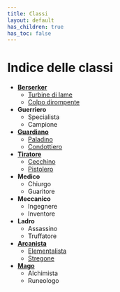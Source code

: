 ```yaml
---
title: Classi
layout: default
has_children: true
has_toc: false
---
```


# **Indice delle classi**

* [**Berserker**](./berserker/)
    - [Turbine di lame](./berserker/steel-storm)
    - [Colpo dirompente](./berserker/heavy-blade)
* **Guerriero**
    - Specialista
    - Campione
* [**Guardiano**](./guardian/)
    - [Paladino](./guardian/paladin)
    - [Condottiero](./guardian/commander)
* [**Tiratore**](./sharpshooter/)
    - [Cecchino](./sharpshooter/sniper.md)
    - [Pistolero](./sharpshooter/gunslinger.md)
* **Medico**
    - Chiurgo
    - Guaritore
* **Meccanico**
    - Ingegnere
    - Inventore
* **Ladro**
    - Assassino
    - Truffatore
* [**Arcanista**](./arcanist/)
    - [Elementalista](./arcanist/elementalist.md)
    - [Stregone](./arcanist/sorcerer.md)
* [**Mago**](./mage/)
    - Alchimista
    - Runeologo